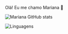 Olá! Eu me chamo Mariana 👋

![Mariana GitHub stats](https://github-readme-stats.vercel.app/api?username=MarianaKerski&show_icons=true&theme=radical)

![Linguagens](https://github-readme-stats.vercel.app/api/top-langs/?username=MarianaKerski&layout=compact)
